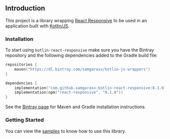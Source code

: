 ## Introduction
This project is a library wrapping [React Responsive](https://github.com/contra/react-responsive) to be used in an 
application built with [Kotlin/JS](https://kotlinlang.org/docs/reference/js-overview.html).

### Installation

To start using `kotlin-react-responsive` make sure you have the Bintray repository and the following dependencies added to 
the Gradle build file:

```kotlin
repositories {
    maven("https://dl.bintray.com/samgarasx/kotlin-js-wrappers")
}

dependencies {
    implementation("com.github.samgarasx:kotlin-react-responsive:8.1.0-pre.3-kotlin-1.4.0")
    implementation(npm("react-responsive", "8.1.0"))
}
```

See the [Bintray page](https://bintray.com/samgarasx/kotlin-js-wrappers/kotlin-react-responsive) for Maven and Gradle 
installation instructions.

### Getting Started
You can view the [samples](https://github.com/samgarasx/kotlin-js-wrappers/tree/master/kotlin-react-responsive/react-responsive-samples) to know 
how to use this library.
